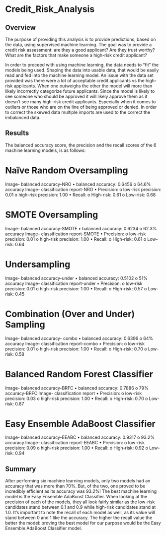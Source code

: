 # Credit_Risk_Analysis

## Overview

The purpose of providing this analysis is to provide predictions, based on the data, using supervised machine learning. The goal was to provide a credit risk assessment: are they a good applicant? Are they trust worthy? What are the factors that make someone a high-risk credit applicant? 

In order to proceed with using machine learning, the data needs to “fit” the models being used. Shaping the data into usable data, that would be easily read and fed into the machine learning model. An issue with the data set provided was there were a lot of acceptable credit applicants vs the high-risk applicants. When one outweighs the other the model will more than likely incorrectly categorize future applicants. Since the model is likely to see someone who should be approved it will likely approve them as it doesn’t see many high-risk credit applicants. Especially when it comes to outliers or those who are on the line of being approved or denied. In order to correct the skewed data multiple imports are used to the correct the imbalanced data. 

## Results

The balanced accuracy score, the precision and the recall scores of the 6 machine learning models, is as follows: 

# Naïve Random Oversampling
Image- balanced accuracy-NRO
•	balanced accuracy: 0.6456 
o	64.6% accuracy 
Image- classification report-NRO
•	Precision: 
o	low-risk precision: 0.01
o	high-risk precision: 1.00
•	Recall: 
o	High-risk: 0.61
o	Low-risk: 0.68

# SMOTE Oversampling 

Image- balanced accuracy-SMOTE
•	balanced accuracy: 0.6234
o	62.3% accuracy 
Image- classification report-SMOTE
•	Precision: 
o	low-risk precision: 0.01
o	high-risk precision: 1.00
•	Recall: 
o	High-risk: 0.61
o	Low-risk: 0.64
# Undersampling 

Image- balanced accuracy-under
•	balanced accuracy: 0.5102
o	51% accuracy 
Image- classification report-under
•	Precision: 
o	low-risk precision: 0.01
o	high-risk precision: 1.00
•	Recall: 
o	High-risk: 0.57
o	Low-risk: 0.45

# Combination (Over and Under) Sampling

Image- balanced accuracy- combo
•	balanced accuracy: 0.6396 
o	64% accuracy 
Image- classification report-combo
•	Precision: 
o	low-risk precision: 0.01
o	high-risk precision: 1.00
•	Recall: 
o	High-risk: 0.70
o	Low-risk: 0.58


# Balanced Random Forest Classifier

Image- balanced accuracy-BRFC
•	balanced accuracy: 0.7886
o	79% accuracy-BRFC
Image- classification report
•	Precision: 
o	low-risk precision: 0.03
o	high-risk precision: 1.00
•	Recall: 
o	High-risk: 0.70
o	Low-risk: 0.87


# Easy Ensemble AdaBoost Classifier

Image- balanced accuracy-EEABC
•	balanced accuracy: 0.9317
o	93.2% accuracy 
Image- classification report-EEABC
•	Precision: 
o	low-risk precision: 0.09
o	high-risk precision: 1.00
•	Recall: 
o	High-risk: 0.92
o	Low-risk: 0.94


## Summary 
After performing six machine learning models, only two models had an accuracy that was more than 70%. But, of the two, one proved to be incredibly efficient as its accuracy was 93.2%! The best machine learning model is the Easy Ensemble AdaBoost Classifier. When looking at the precision of each of the models, they all look fairly similar as the low-risk candidates stand between 0.1 and 0.9 while high-risk candidates stand at 1.0. It’s important to note the recall of each model as well, as its value will stand between 0 and 1 like the accuracy. The higher the recall value the better the model: proving the best model for our purpose would be the Easy Ensemble AdaBoost Classifier model.

